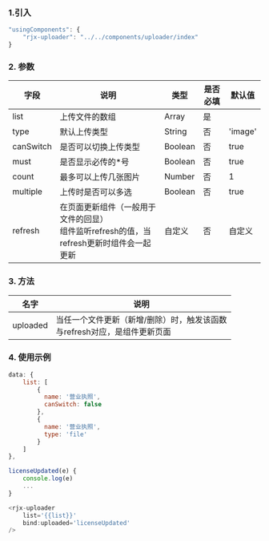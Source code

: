 ### 1.引入

```javascript
"usingComponents": {
    "rjx-uploader": "../../components/uploader/index"
}
```



### 2. 参数

| 字段      | 说明                                                         | 类型    | 是否必填 | 默认值  |
| --------- | ------------------------------------------------------------ | ------- | -------- | ------- |
| list      | 上传文件的数组                                               | Array   | 是       |         |
| type      | 默认上传类型                                                 | String  | 否       | 'image' |
| canSwitch | 是否可以切换上传类型                                         | Boolean | 否       | true    |
| must      | 是否显示必传的*号                                            | Boolean | 否       | true    |
| count     | 最多可以上传几张图片                                         | Number  | 否       | 1       |
| multiple  | 上传时是否可以多选                                           | Boolean | 否       | true    |
| refresh   | 在页面更新组件（一般用于文件的回显）<br />组件监听refresh的值，当refresh更新时组件会一起更新 | 自定义  | 否       | 自定义  |



### 3. 方法

| 名字     | 说明                                                         |
| -------- | ------------------------------------------------------------ |
| uploaded | 当任一个文件更新（新增/删除）时，触发该函数<br />与refresh对应，是组件更新页面 |



### 4. 使用示例

```javascript
data: {
    list: [
        {
          name: '营业执照',
          canSwitch: false
        },
        {
          name: '营业执照',
          type: 'file'
        }
    ]
},

licenseUpdated(e) {
    console.log(e)
    ...
}
```

```javascript
<rjx-uploader
    list='{{list}}'
    bind:uploaded='licenseUpdated'
/>
```




